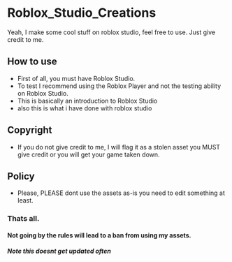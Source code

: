 # Roblox_Studio_Creations
Yeah, I make some cool stuff on roblox studio, feel free to use. Just give credit to me.

## How to use
- First of all, you must have Roblox Studio.
- To test I recommend using the Roblox Player and not the testing ability on Roblox Studio.
- This is basically an introduction to Roblox Studio
- also this is what i have done with roblox studio

## Copyright
- If you do not give credit to me, I will flag it as a stolen asset you MUST give credit or you will get your game taken down.

## Policy
- Please, PLEASE dont use the assets as-is you need to edit something at least.

### Thats all.
#### Not going by the rules will lead to a ban from using my assets.



###### **Note this doesnt get updated often**
